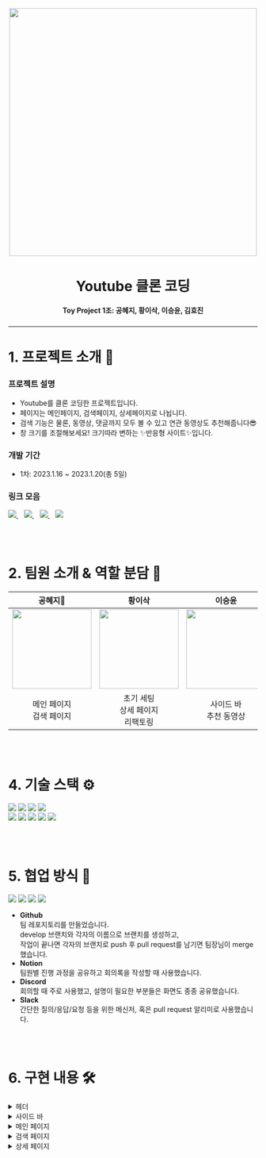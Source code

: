 <div align="center">
  <img src="https://user-images.githubusercontent.com/107975281/213498490-3155cbb3-76c9-4729-a316-164cd0d74073.png" width=500 />
  <h1>Youtube 클론 코딩</h1>
  <h4>
    Toy Project 1조: 공혜지, 황이삭, 이승윤, 김효진
  </h4>
  <h5>
</div>

***

# 1. 프로젝트 소개 💁
### 프로젝트 설명
- Youtube를 클론 코딩한 프로젝트입니다.
- 페이지는 메인페이지, 검색페이지, 상세페이지로 나뉩니다.
- 검색 기능은 물론, 동영상, 댓글까지 모두 볼 수 있고 연관 동영상도 추천해줍니다😎
- 창 크기를 조절해보세요! 크기따라 변하는 ✨반응형 사이트✨입니다.

### 개발 기간
- 1차: 2023.1.16 ~ 2023.1.20(총 5일)

### 링크 모음
<a href="https://react-youtube-clone1.netlify.app/">
  <img src="https://img.shields.io/badge/배포사이트-FF0000?style=for-the-badge&logo=youtube&logoColor=white" />
</a>&nbsp;&nbsp;
<a href="http://moviedb-7.s3-website.ap-northeast-2.amazonaws.com/">
  <img src="https://img.shields.io/badge/데모사이트-ff3636?style=for-the-badge&logo=youtube&logoColor=white" />
</a>&nbsp;&nbsp;
<a href="https://github.com/React-Team-Project/Youtube-Clone">
  <img src="https://img.shields.io/badge/팀레포-181717?style=for-the-badge&logo=github&logoColor=white" />
</a>&nbsp;&nbsp;
<a href="https://www.notion.so/Youtube-Clone-Project-2992e54002d1479181071cf8e0f3f51d">
  <img src="https://img.shields.io/badge/팀노션-fc9847?style=for-the-badge&logo=notion&logoColor=white" />
</a>

<br><br>

# 2. 팀원 소개 & 역할 분담 👥

|공혜지👑|황이삭|이승윤|김효진|
|:---:|:---:|:---:|:---:|
|<a href="https://github.com/hayden365"><img src="https://avatars.githubusercontent.com/u/109419531?v=4" width=160/></a>|<a href="https://github.com/hwisaac"><img src="https://avatars.githubusercontent.com/u/54179672?v=4" width=160/></a>|<a href="https://github.com/syoon0624"><img src="https://avatars.githubusercontent.com/u/77139957?v=4" width=160/></a>|<a href="https://github.com/Hyojina"><img src="https://avatars.githubusercontent.com/u/107975281?v=4" width=160/></a>|
|메인 페이지<br>검색 페이지|초기 세팅<br>상세 페이지<br>리팩토링|사이드 바<br>추천 동영상|네비게이션 바<br>README(...)|

<br><br>

# 4. 기술 스택 ⚙️
<img src="https://img.shields.io/badge/html5-E34F26?style=for-the-badge&logo=html5&logoColor=white"> <img src="https://img.shields.io/badge/react-61DAFB?style=for-the-badge&logo=react&logoColor=black"> <img src="https://img.shields.io/badge/javascript-F7DF1E?style=for-the-badge&logo=javascript&logoColor=black"> <img src="https://img.shields.io/badge/typescript-3178C6?style=for-the-badge&logo=typescript&logoColor=white">
<br><img src="https://img.shields.io/badge/css-1572B6?style=for-the-badge&logo=css3&logoColor=white"> <img src="https://img.shields.io/badge/styledcomponents-DB7093?style=for-the-badge&logo=styledcomponents&logoColor=white"> <img src="https://img.shields.io/badge/node.js-339933?style=for-the-badge&logo=node.js&logoColor=white">  <img src="https://img.shields.io/badge/Axios-671ddf?style=for-the-badge&logo=Axios&logoColor=white"> <img src="https://img.shields.io/badge/git-F05032?style=for-the-badge&logo=git&logoColor=white">

<br><br>

# 5. 협업 방식 🤝
<img src="https://img.shields.io/badge/github-181717?style=for-the-badge&logo=github&logoColor=white"> <img src="https://img.shields.io/badge/notion-fc9847?style=for-the-badge&logo=notion&logoColor=white"> <img src="https://img.shields.io/badge/discord-5865F2?style=for-the-badge&logo=discord&logoColor=white"> <img src="https://img.shields.io/badge/slack-4A154B?style=for-the-badge&logo=slack&logoColor=white">
- **Github**
<br>팀 레포지토리를 만들었습니다.
<br>develop 브랜치와 각자의 이름으로 브랜치를 생성하고,
<br>작업이 끝나면 각자의 브랜치로 push 후 pull request를 남기면 팀장님이 merge 했습니다.
- **Notion**
<br>팀원별 진행 과정을 공유하고 회의록을 작성할 때 사용했습니다.
- **Discord**
<br>회의할 때 주로 사용했고, 설명이 필요한 부분들은 화면도 종종 공유했습니다.
- **Slack**
<br>간단한 질의/응답/요청 등을 위한 메신저, 혹은 pull request 알리미로 사용했습니다.

<br><br>

# 6. 구현 내용 🛠︎
<details>
<summary>헤더</summary>

1. 왼쪽
   - 로고 클릭: 메인 페이지로 이동
   - 메뉴 클릭: 시 사이드 바 크기 조절
2. 중앙
   - 검색
      - Enter와 🔍︎ 클릭으로 동작
      - 검색: 검색 페이지로 "메인주소+search?q=검색어"로 링크 변경 / 검색어 없을 경우 미동작
      - 검색창 focus: 창 크기 변화 및 아이콘 추가
      - 검색어 입력: 🗙 버튼 생성, 클릭 시 검색어 모두 삭제 
   - 툴팁: 검색, 음성검색
3. 오른쪽
   - 툴팁: 영상 제작, 알림, 사용자
4. 반응형 CSS
   - width 674px 이하
      - 🔍︎ 한 번 클릭: 검색창 열림
      - ⬅ 클릭: 검색창 닫힘
</details>

<details>
<summary>사이드 바</summary>

1. UI
   - 기본형: 아이콘 + 메뉴 이름
   - 축약형: 아이콘
</details>

<details>
<summary>메인 페이지</summary>

1. API
   - 검색(search)
      - 'beautiful' 키워드로 영상 데이터 요청
   - 특정 동영상(video)
      - 위 검색 API 응답의 videoId 값으로 상세 데이터 요청
2. 영상 썸네일
3. 영상 정보
   - 조회수 표기 단위
      - K(Kilo): 1천 이상
      - M(Million): 1백만 이상
      - B(Billion): 10억 이상
   - 업로드 후 지난 시간
      - 영상 업로드 날짜와 오늘 날짜를 비교하여 지난 시간 표기
      - date-fns 모듈 사용
</details>

<details>
<summary>검색 페이지</summary>

1. API
   - 검색(search)
      - URL주소의 q값으로 데이터 요청. useLocation과 URLSearchParams 사용
   - 특정 동영상(video)
      - 위 검색 API 응답에서 video id 종류가 video인 경우 요청
   - 특정 채널(channel)
      - 위 검색 API 응답에서 video id 종류가 channel인 경우 요청
2. 검색 리스트
   - 채널과 영상을 다른 구조로 렌더링
</details>

<details>
<summary>상세 페이지</summary>

1. API
   - 특정 동영상(video)
      - URL주소에서 videoId로 요청
   - 연관 동영상(related)
      - 메인 동영상 videoId 값으로 관련 영상 데이터 요청
   - 댓글 데이터(comment)
      - 메인 동영상 videoId 값으로 댓글 데이터 요청
2. 메인 동영상(왼쪽)
   - 영상 설명란
      - 기본: height 값이 100px로 설명 일부만 노출
      - 클릭: height 값이 auto로 모든 내용 노출
   - 댓글
      - 답글 클릭: 대댓글용 input 박스 생성
      - 댓글 더 보기: 추가 댓글 20개 로딩
3. 관련 동영상(오른쪽)
   - 캐싱: 쿼리키['related', videoId]로 캐싱
4. 반응형 CSS
   - width 1140px 이하
      - 관련 동영상 상단: 썸네일 / 하단: 영상 정보
   - width 830px 이하
      - 상단: 메인 동영상
      - 하단: 관련 동영상
</details>
